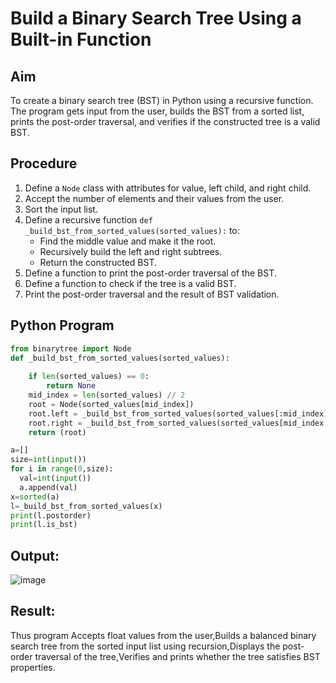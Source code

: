 #  Build a Binary Search Tree Using a Built-in Function

## Aim
To create a binary search tree (BST) in Python using a recursive function. The program gets input from the user, builds the BST from a sorted list, prints the post-order traversal, and verifies if the constructed tree is a valid BST.

## Procedure
1. Define a `Node` class with attributes for value, left child, and right child.
2. Accept the number of elements and their values from the user.
3. Sort the input list.
4. Define a recursive function `def _build_bst_from_sorted_values(sorted_values):` to:
   - Find the middle value and make it the root.
   - Recursively build the left and right subtrees.
   - Return the constructed BST.
5. Define a function to print the post-order traversal of the BST.
6. Define a function to check if the tree is a valid BST.
7. Print the post-order traversal and the result of BST validation.

## Python Program
```python
from binarytree import Node
def _build_bst_from_sorted_values(sorted_values):
    
    if len(sorted_values) == 0:
        return None
    mid_index = len(sorted_values) // 2
    root = Node(sorted_values[mid_index])
    root.left = _build_bst_from_sorted_values(sorted_values[:mid_index])
    root.right = _build_bst_from_sorted_values(sorted_values[mid_index + 1 :])  
    return (root)

a=[]
size=int(input())
for i in range(0,size):
  val=int(input())
  a.append(val)
x=sorted(a)
l=_build_bst_from_sorted_values(x)
print(l.postorder)
print(l.is_bst)
```
## Output:
![image](https://github.com/user-attachments/assets/459e6d01-d310-47a8-9f86-f7909db939c7)

## Result:
Thus program Accepts float values from the user,Builds a balanced binary search tree from the sorted input list using recursion,Displays the post-order traversal of the tree,Verifies and prints whether the tree satisfies BST properties.
